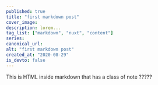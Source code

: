 ```yaml
---
published: true
title: "first markdown post"
cover_image:
description: lorem...
tag_list: ["markdown", "nuxt", "content"]
series:
canonical_url:
alt: "first markdown post"
created_at: "2020-08-29"
is_devto: false
---
```


<div class="p-4 mb-4 text-white bg-blue-500">
  This is HTML inside markdown that has a class of note ?????
</div>
